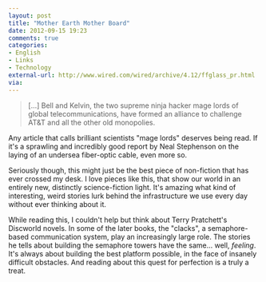 ```yaml
---
layout: post
title: "Mother Earth Mother Board"
date: 2012-09-15 19:23
comments: true
categories: 
- English
- Links
- Technology
external-url: http://www.wired.com/wired/archive/4.12/ffglass_pr.html
via:
---
```


> [...] Bell and Kelvin, the two supreme ninja hacker mage lords of global telecommunications, have formed an alliance to challenge AT&T and all the other old monopolies.

Any article that calls brilliant scientists "mage lords" deserves being read. If it's a sprawling and incredibly good report by Neal Stephenson on the laying of an undersea fiber-optic cable, even more so. 

Seriously though, this might just be the best piece of non-fiction that has ever crossed my desk. I love pieces like this, that show our world in an entirely new, distinctly science-fiction light. It's amazing what kind of interesting, weird stories lurk behind the infrastructure we use every day without ever thinking about it.

While reading this, I couldn't help but think about Terry Pratchett's Discworld novels. In some of the later books, the "clacks", a semaphore-based communication system, play an increasingly large role. The stories he tells about building the semaphore towers have the same... well, *feeling*. It's always about building the best platform possible, in the face of insanely difficult obstacles. And reading about this quest for perfection is a truly a treat.